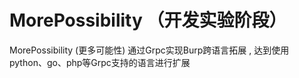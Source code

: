 # MorePossibility （开发实验阶段）



MorePossibility (更多可能性) 通过Grpc实现Burp跨语言拓展 , 达到使用python、go、php等Grpc支持的语言进行扩展




















